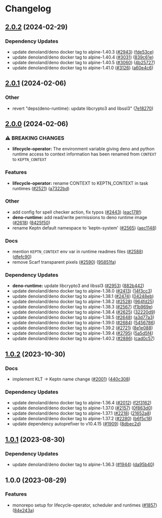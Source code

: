 # Changelog

## [2.0.2](https://github.com/keptn/lifecycle-toolkit/compare/deno-runtime-v2.0.1...deno-runtime-v2.0.2) (2024-02-29)


### Dependency Updates

* update denoland/deno docker tag to alpine-1.40.3 ([#2943](https://github.com/keptn/lifecycle-toolkit/issues/2943)) ([fde53ce](https://github.com/keptn/lifecycle-toolkit/commit/fde53ce523438fc6b040d9df7951aa1ec04a82f4))
* update denoland/deno docker tag to alpine-1.40.4 ([#3031](https://github.com/keptn/lifecycle-toolkit/issues/3031)) ([839c61e](https://github.com/keptn/lifecycle-toolkit/commit/839c61ec6a34b9b2a44f65cc2f0231c38f1d6f30))
* update denoland/deno docker tag to alpine-1.40.5 ([#3060](https://github.com/keptn/lifecycle-toolkit/issues/3060)) ([4b25727](https://github.com/keptn/lifecycle-toolkit/commit/4b25727e1a75e99f3b3b709aeeb3c49e5845c0b3))
* update denoland/deno docker tag to alpine-1.41.0 ([#3126](https://github.com/keptn/lifecycle-toolkit/issues/3126)) ([a60e4c6](https://github.com/keptn/lifecycle-toolkit/commit/a60e4c6da63f36ac06cbdaf4994bbae8c062ac18))

## [2.0.1](https://github.com/keptn/lifecycle-toolkit/compare/deno-runtime-v2.0.0...deno-runtime-v2.0.1) (2024-02-06)


### Other

* revert "deps(deno-runtime): update libcrypto3 and libssl3" ([7e18270](https://github.com/keptn/lifecycle-toolkit/commit/7e1827088848dc486afb007c354155d2f9a5ed5c))

## [2.0.0](https://github.com/keptn/lifecycle-toolkit/compare/deno-runtime-v1.0.2...deno-runtime-v2.0.0) (2024-02-06)


### ⚠ BREAKING CHANGES

* **lifecycle-operator:** The environment variable giving deno and python runtime access to context information has been renamed from `CONTEXT` to `KEPTN_CONTEXT`

### Features

* **lifecycle-operator:** rename CONTEXT to KEPTN_CONTEXT in task runtimes ([#2521](https://github.com/keptn/lifecycle-toolkit/issues/2521)) ([a7322bd](https://github.com/keptn/lifecycle-toolkit/commit/a7322bd9266fa1589d77b06675d70d1a9e6c29ac))


### Other

* add config for spell checker action, fix typos ([#2443](https://github.com/keptn/lifecycle-toolkit/issues/2443)) ([eac178f](https://github.com/keptn/lifecycle-toolkit/commit/eac178f650962208449553086d54d26d27fa4da3))
* **deno-runtime:** add read/write permissions to deno runtime image ([#2618](https://github.com/keptn/lifecycle-toolkit/issues/2618)) ([8425f50](https://github.com/keptn/lifecycle-toolkit/commit/8425f50bf745282e78ed0bba7300810d82bd84c9))
* rename Keptn default namespace to 'keptn-system' ([#2565](https://github.com/keptn/lifecycle-toolkit/issues/2565)) ([aec1148](https://github.com/keptn/lifecycle-toolkit/commit/aec11489451ab1b0bcd69a6b90b0d45f69c5df7c))


### Docs

* mention `KEPTN_CONTEXT` env var in runtime readmes files ([#2588](https://github.com/keptn/lifecycle-toolkit/issues/2588)) ([dfefc90](https://github.com/keptn/lifecycle-toolkit/commit/dfefc90e9e5075ef130e3962b1ded983b2b213f4))
* remove Scarf transparent pixels ([#2590](https://github.com/keptn/lifecycle-toolkit/issues/2590)) ([95851fa](https://github.com/keptn/lifecycle-toolkit/commit/95851fa52cb3a6565a4b52ae0e8b00dcc9861a3b))


### Dependency Updates

* **deno-runtime:** update libcrypto3 and libssl3 ([#2953](https://github.com/keptn/lifecycle-toolkit/issues/2953)) ([882b442](https://github.com/keptn/lifecycle-toolkit/commit/882b44222fee306704674a91875ffdf1ccc7a3af))
* update denoland/deno docker tag to alpine-1.38.0 ([#2413](https://github.com/keptn/lifecycle-toolkit/issues/2413)) ([14f3cc3](https://github.com/keptn/lifecycle-toolkit/commit/14f3cc3b191403b759909f7433596aa3713a095e))
* update denoland/deno docker tag to alpine-1.38.1 ([#2474](https://github.com/keptn/lifecycle-toolkit/issues/2474)) ([04248eb](https://github.com/keptn/lifecycle-toolkit/commit/04248eb7a7d7307334733834d680670e6f006b53))
* update denoland/deno docker tag to alpine-1.38.2 ([#2528](https://github.com/keptn/lifecycle-toolkit/issues/2528)) ([964fd25](https://github.com/keptn/lifecycle-toolkit/commit/964fd259c5e56652d87af32b83cceec7cae77cac))
* update denoland/deno docker tag to alpine-1.38.3 ([#2567](https://github.com/keptn/lifecycle-toolkit/issues/2567)) ([f1b969e](https://github.com/keptn/lifecycle-toolkit/commit/f1b969e66b64c03dfe70ae4960daa78246e26a61))
* update denoland/deno docker tag to alpine-1.38.4 ([#2625](https://github.com/keptn/lifecycle-toolkit/issues/2625)) ([32220d9](https://github.com/keptn/lifecycle-toolkit/commit/32220d90fd6a4bc645965c8ebc26f8580c643a16))
* update denoland/deno docker tag to alpine-1.38.5 ([#2648](https://github.com/keptn/lifecycle-toolkit/issues/2648)) ([a3d77a3](https://github.com/keptn/lifecycle-toolkit/commit/a3d77a377dc7869655b901c697ee62c3e7ae86e3))
* update denoland/deno docker tag to alpine-1.39.0 ([#2684](https://github.com/keptn/lifecycle-toolkit/issues/2684)) ([5456786](https://github.com/keptn/lifecycle-toolkit/commit/5456786ed7128766016b065e262fad1a4a4f3ee6))
* update denoland/deno docker tag to alpine-1.39.2 ([#2721](https://github.com/keptn/lifecycle-toolkit/issues/2721)) ([8e1e088](https://github.com/keptn/lifecycle-toolkit/commit/8e1e088ba31de2444a306be5750fa5972e224b28))
* update denoland/deno docker tag to alpine-1.39.4 ([#2795](https://github.com/keptn/lifecycle-toolkit/issues/2795)) ([5a5d5f4](https://github.com/keptn/lifecycle-toolkit/commit/5a5d5f4fc05e5f10f069db71137751a59febcb20))
* update denoland/deno docker tag to alpine-1.40.2 ([#2886](https://github.com/keptn/lifecycle-toolkit/issues/2886)) ([cad0c57](https://github.com/keptn/lifecycle-toolkit/commit/cad0c578950fc6dbd0102764508a05d2a86d749f))

## [1.0.2](https://github.com/keptn/lifecycle-toolkit/compare/deno-runtime-v1.0.1...deno-runtime-v1.0.2) (2023-10-30)


### Docs

* implement KLT -&gt; Keptn name change ([#2001](https://github.com/keptn/lifecycle-toolkit/issues/2001)) ([440c308](https://github.com/keptn/lifecycle-toolkit/commit/440c3082e5400f89d791724651984ba2bc0a4724))


### Dependency Updates

* update denoland/deno docker tag to alpine-1.36.4 ([#2012](https://github.com/keptn/lifecycle-toolkit/issues/2012)) ([f2f3162](https://github.com/keptn/lifecycle-toolkit/commit/f2f316271d86209da124ea3554fa2e821d79e953))
* update denoland/deno docker tag to alpine-1.37.0 ([#2157](https://github.com/keptn/lifecycle-toolkit/issues/2157)) ([0f863d0](https://github.com/keptn/lifecycle-toolkit/commit/0f863d03c46a16ee7e105335ae610f3c4776d4f8))
* update denoland/deno docker tag to alpine-1.37.1 ([#2218](https://github.com/keptn/lifecycle-toolkit/issues/2218)) ([21652a8](https://github.com/keptn/lifecycle-toolkit/commit/21652a8bf5a10eae55d4c1fd81e270ee581eb4a1))
* update denoland/deno docker tag to alpine-1.37.2 ([#2280](https://github.com/keptn/lifecycle-toolkit/issues/2280)) ([b6f5c18](https://github.com/keptn/lifecycle-toolkit/commit/b6f5c184bf5dccc26003e63ba11edce80f10eb66))
* update dependency autoprefixer to v10.4.15 ([#1909](https://github.com/keptn/lifecycle-toolkit/issues/1909)) ([8dbec2d](https://github.com/keptn/lifecycle-toolkit/commit/8dbec2d6116fb20bac86162aaea2b75c24eb96be))

## [1.0.1](https://github.com/keptn/lifecycle-toolkit/compare/deno-runtime-v1.0.0...deno-runtime-v1.0.1) (2023-08-30)


### Dependency Updates

* update denoland/deno docker tag to alpine-1.36.3 ([#1944](https://github.com/keptn/lifecycle-toolkit/issues/1944)) ([da95b40](https://github.com/keptn/lifecycle-toolkit/commit/da95b4025775b399084b2937b4ea0c0c360ec86c))

## 1.0.0 (2023-08-29)


### Features

* monorepo setup for lifecycle-operator, scheduler and runtimes ([#1857](https://github.com/keptn/lifecycle-toolkit/issues/1857)) ([84e243a](https://github.com/keptn/lifecycle-toolkit/commit/84e243a213ffba86eddd51ccc4bf4dbd61140069))
